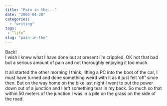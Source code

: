 ```yaml
---
title: "Pain in the..."
date: "2005-04-28"
categories: 
  - "writing"
tags:
 - “life”
slug: "pain-in-the"
---
```


Back!  
I wish I knew what I have done but at present I’m crippled, OK not that bad but a serious amount of pain and not thoroughly enjoying it too much. 

It all started the other morning I think, lifting a PC into the boot of the car, I must have turned and done something weird with it as it just felt ‘off’ since then. But on the way home on the bike last night I went to put the power down out of a junction and I left something tear in my back. So much so that within 50 meters of the junction I was in a pile on the grass on the side of the road.
